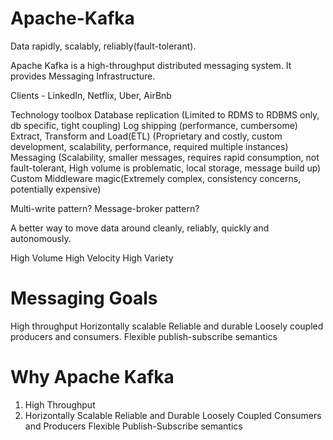 # Apache-Kafka

Data rapidly, scalably, reliably(fault-tolerant). 

Apache Kafka is a high-throughput distributed messaging system. It provides Messaging Infrastructure. 

Clients - LinkedIn, Netflix, Uber, AirBnb

Technology toolbox 
Database replication (Limited to RDMS to RDBMS only, db specific, tight coupling)
Log shipping (performance, cumbersome)
Extract, Transform and Load(ETL) (Proprietary and costly, custom development, scalability, performance, required multiple instances)
Messaging  (Scalability, smaller messages, requires rapid consumption, not fault-tolerant, High volume is problematic, local storage, message build up)
Custom Middleware magic(Extremely complex, consistency concerns, potentially expensive)

Multi-write pattern?
Message-broker pattern?

A better way to move data around cleanly, reliably, quickly and autonomously.

High Volume
High Velocity
High Variety

# Messaging Goals 
High throughput
Horizontally scalable
Reliable and durable
Loosely coupled producers and consumers.
Flexible publish-subscribe semantics
# Why Apache Kafka

1. High Throughput
2. Horizontally Scalable
Reliable and Durable
Loosely Coupled Consumers and Producers
Flexible Publish-Subscribe semantics
